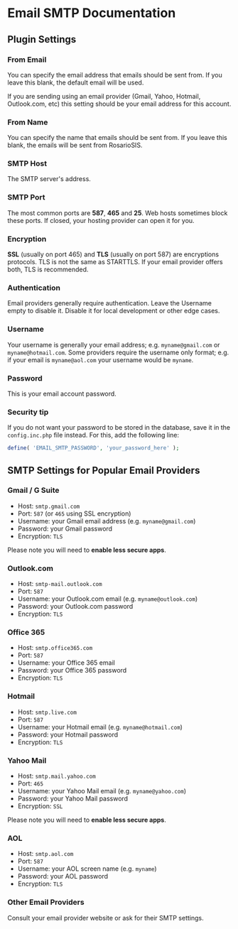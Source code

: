 # Email SMTP Documentation

Plugin Settings
---------------

### From Email

You can specify the email address that emails should be sent from. If you leave this blank, the default email will be used.

If you are sending using an email provider (Gmail, Yahoo, Hotmail, Outlook.com, etc) this setting should be your email address for this account.

### From Name

You can specify the name that emails should be sent from. If you leave this blank, the emails will be sent from RosarioSIS.

### SMTP Host

The SMTP server's address.

### SMTP Port

The most common ports are **587**, **465** and **25**. Web hosts sometimes block these ports. If closed, your hosting provider can open it for you.

### Encryption

**SSL** (usually on port 465) and **TLS** (usually on port 587) are encryptions protocols. TLS is not the same as STARTTLS. If your email provider offers both, TLS is recommended.

### Authentication

Email providers generally require authentication. Leave the Username empty to disable it. Disable it for local development or other edge cases.

### Username

Your username is generally your email address; e.g. `myname@gmail.com` or `myname@hotmail.com`. Some providers require the username only format; e.g. if your email is `myname@aol.com` your username would be `myname`.

### Password

This is your email account password.

### Security tip

If you do not want your password to be stored in the database, save it in the `config.inc.php` file instead.
For this, add the following line:

```php
define( 'EMAIL_SMTP_PASSWORD', 'your_password_here' );
```


SMTP Settings for Popular Email Providers
-----------------------------------------

### Gmail / G Suite

- Host: `smtp.gmail.com`
- Port: `587` (or `465` using SSL encryption)
- Username: your Gmail email address (e.g. `myname@gmail.com`)
- Password: your Gmail password
- Encryption: `TLS`

Please note you will need to **enable less secure apps**.

### Outlook.com

- Host: `smtp-mail.outlook.com`
- Port: `587`
- Username: your Outlook.com email (e.g. `myname@outlook.com`)
- Password: your Outlook.com password
- Encryption: `TLS`

### Office 365

- Host: `smtp.office365.com`
- Port: `587`
- Username: your Office 365 email
- Password: your Office 365 password
- Encryption: `TLS`

### Hotmail

- Host: `smtp.live.com`
- Port: `587`
- Username: your Hotmail email (e.g. `myname@hotmail.com`)
- Password: your Hotmail password
- Encryption: `TLS`

### Yahoo Mail

- Host: `smtp.mail.yahoo.com`
- Port: `465`
- Username: your Yahoo Mail email (e.g. `myname@yahoo.com`)
- Password: your Yahoo Mail password
- Encryption: `SSL`

Please note you will need to **enable less secure apps**.

### AOL

- Host: `smtp.aol.com`
- Port: `587`
- Username: your AOL screen name (e.g. `myname`)
- Password: your AOL password
- Encryption: `TLS`


### Other Email Providers

Consult your email provider website or ask for their SMTP settings.
